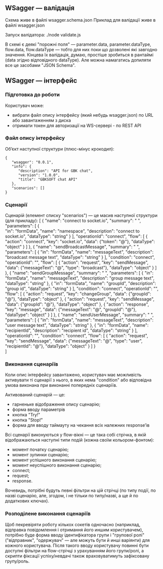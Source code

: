   


       
## WSagger — валідація

Схема живе в файлі wsagger.schema.json
Приклад для валідації живе в файлі wsagger.json

Запуск валідатора: ./node validate.js

В схемі є деякі "порожні поля" — parameter.data, parameter.dataType, flow.data, flow.dataType — тобто для них поки що дозволені які завгодно значення. Кінцева їх валідація, думаю, простіше зробиться в рантаймі (data згідно відповідного dataType). Але можна намагатись допиляти все це засобами "JSON Schema".    


## WSagger — інтерфейс


### Підготовка до роботи

Користувач може:

* вибрати файл опису інтерфейсу (який небудь wsagger.json) по URL або завантаженням з диска
* отримати токен для авторизації на WS-сервері - по REST API
     

### Файл опису інтерфейсу

Обʼєкт наступної структури (плюс-мінус крокодил):

    {
       "wsagger": "0.0.1",
       "info": {
          "description": "API for GBK chat",
          "version": "1.0.0",
          "title": "GBKSOFT chat API"
       },
       "scenarios": []
    }


### Сценарії

Сценарій (елемент списку "scenarios") — це масив наступної структури (для прикладу):
    [
       {
          "name": "connect to socket.io",
          "summary": " ",
          "parameters": [
             {             
                "in": "formData",
                "name": "namespace",
                "description": "connect to socket.io",
                "dataType": "string"
             }
          ],
          "operationId": "connect",
          "flow": [
             {
                "action": "connect", 
                "key": "socket.io", 
                "data": {"token": "@"},
                "dataType": "object"
             }
          ]
       },
       {
          "name": "sendBroadcastMessage",
          "summary": " ",
          "parameters": [
             { 
               "in": "formData",
               "name": "messageText",
               "description": "broadcast message text",
                "dataType": "string"
             }
          ],
          "condition": "connect",
          "operationId": "",
          "flow": [
             {
                "action": "request", 
                "key": "sendMessage", 
                "data": {"messageText": "@", "type": "broadcast"},
                "dataType": "object"
             }
          ]
       },
       {
          "name": "sendGroupMessage",
          "summary": " ",
          "parameters": [
             {
                "in": "formData",
                "name": "messageText",
                "description": "group message text",
                "dataType": "string"
             },
             {
                "in": "formData",
                "name": "groupId",
                "description": "group id",
                "dataType": "string"
             }
          ],
          "condition": "connect",
          "operationId": "",
          "flow": [
             {
                "action": "request", 
                "key": "changeGroup", 
                "data": {"groupId": "@"},
                "dataType": "object"
             },
             {
                "action": "request", 
                "key": "sendMessage", 
                "data": {"groupId": "@"},
                "dataType": "object"
             },
             {
                "action": "response", 
                "key": "message", 
                "data": {"messageText": "@", "groupId": "@"},
                "dataType": "object"
             }
          ]
       },
       {
          "name": "sendUserMessage",
          "summary": " ",
          "parameters": [
             {
                "in": "formData",
                "name": "messageText",
                "description": "user message text",
                "dataType": "string"
             },
             {
                "in": "formData",
                "name": "recipientId",
                "description": "recipient id",
                "dataType": "string"
             }
          ],
          "operationId": "",
          "condition": "connect",
          "flow": [
             {
                "action": "request", 
                "key": "sendMessage", 
                "data": {"messageText": "@", "type": "user", "recipientId": "@"},
                "dataType": "object"
             }
          ]
       }   
    ]


### Виконання сценаріїв

Коли опис інтерфейсу завантажено, користувач має можливість активувати ті сценарії з нього, в яких нема "condition" або відповідна умова виконана при виконанні попередніх сценаріїв.

Активований сценарій — це:

* гарненьке відображення опису сценарію;
* форма вводу параметрів
* кнопка "Try!"
* кнопка "Stop!"
* форма для вводу таймауту на чекання всіх належних responseʼів


Всі сценарії виконуються у flow-вікні — це така собі стрічка, в якій відображаються наступні типи подій (кожна своїм кольором-фонтом):
* момент початку сценарію;
* момент зупинки сценарію;
* момент успішного виконання сценарію;
* момент неуспішного виконання сценарію;
* connect;
* request;
* response.

Вочевидь, потрібні будуть певні фільтри на цій стрічці (по типу події, по назві сценарію, але, згодом, і не тільки по типу/назві, а ще й по додаткових ключах).


### Розподілене виконання сценаріїв

Щоб пекревіряти роботу кількох сокетів одночасно (наприклад, відправка повідомлення і отримання його иншим користувачем), потрібно буде форма вводу ідентифікатора групи і "групової ролі" ("відправник", "одержувач" — але можуть бути й инші варіянти) для кожного користувача. Після такого вводу користувачу повинні бути доступні фільтри на flow-стрічці з урахуванням його групи/ролі, а скрипти фіксації успіху/невдачі також враховуватимуть зафіксовану групу/роль.
